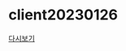 # client20230126
[다시보기](https://skku0-my.sharepoint.com/:f:/g/personal/b0s0e0_skku_edu/Ekl4sdNBqS9HkITix13ZiXcBkAaaW3jX46bXZEjP4Mxpiw?e=eLO6aJ)
